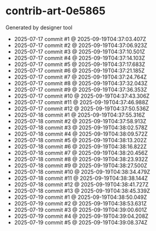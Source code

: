 # contrib-art-0e5865
Generated by designer tool
- 2025-07-17 commit #1 @ 2025-09-19T04:37:03.407Z
- 2025-07-17 commit #2 @ 2025-09-19T04:37:06.923Z
- 2025-07-17 commit #3 @ 2025-09-19T04:37:10.501Z
- 2025-07-17 commit #4 @ 2025-09-19T04:37:14.103Z
- 2025-07-17 commit #5 @ 2025-09-19T04:37:17.683Z
- 2025-07-17 commit #6 @ 2025-09-19T04:37:21.185Z
- 2025-07-17 commit #7 @ 2025-09-19T04:37:24.764Z
- 2025-07-17 commit #8 @ 2025-09-19T04:37:32.043Z
- 2025-07-17 commit #9 @ 2025-09-19T04:37:36.353Z
- 2025-07-17 commit #10 @ 2025-09-19T04:37:43.306Z
- 2025-07-17 commit #11 @ 2025-09-19T04:37:46.988Z
- 2025-07-17 commit #12 @ 2025-09-19T04:37:50.536Z
- 2025-07-18 commit #1 @ 2025-09-19T04:37:55.316Z
- 2025-07-18 commit #2 @ 2025-09-19T04:37:58.913Z
- 2025-07-18 commit #3 @ 2025-09-19T04:38:02.578Z
- 2025-07-18 commit #4 @ 2025-09-19T04:38:09.572Z
- 2025-07-18 commit #5 @ 2025-09-19T04:38:13.202Z
- 2025-07-18 commit #6 @ 2025-09-19T04:38:16.822Z
- 2025-07-18 commit #7 @ 2025-09-19T04:38:20.456Z
- 2025-07-18 commit #8 @ 2025-09-19T04:38:23.932Z
- 2025-07-18 commit #9 @ 2025-09-19T04:38:27.500Z
- 2025-07-18 commit #10 @ 2025-09-19T04:38:34.479Z
- 2025-07-18 commit #11 @ 2025-09-19T04:38:38.144Z
- 2025-07-18 commit #12 @ 2025-09-19T04:38:41.727Z
- 2025-07-18 commit #13 @ 2025-09-19T04:38:45.339Z
- 2025-07-19 commit #1 @ 2025-09-19T04:38:50.049Z
- 2025-07-19 commit #2 @ 2025-09-19T04:38:53.631Z
- 2025-07-19 commit #3 @ 2025-09-19T04:39:00.601Z
- 2025-07-19 commit #4 @ 2025-09-19T04:39:04.208Z
- 2025-07-19 commit #5 @ 2025-09-19T04:39:08.374Z
